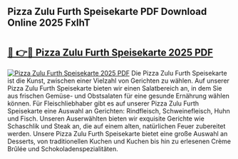 ## Pizza Zulu Furth Speisekarte PDF Download Online 2025 FxIhT

# <h2><a href="http://gc96r7.nevu.top/?p=Pizza+Zulu+Furth+Speisekarte">🔗 👉🔴 Pizza Zulu Furth Speisekarte 2025 PDF</a></h2>

[![Pizza Zulu Furth Speisekarte 2025 PDF](https://i.imgur.com/dBaPXMq.png)](http://gc96r7.nevu.top/?p=Pizza+Zulu+Furth+Speisekarte)
Die Pizza Zulu Furth Speisekarte ist die Kunst, zwischen einer Vielzahl von Gerichten zu wählen. Auf unserer Pizza Zulu Furth Speisekarte bieten wir einen Salatbereich an, in dem Sie aus frischen Gemüse- und Obstsalaten für eine gesunde Ernährung wählen können. Für Fleischliebhaber gibt es auf unserer Pizza Zulu Furth Speisekarte eine Auswahl an Gerichten: Rindfleisch, Schweinefleisch, Huhn und Fisch. Unseren Auserwählten bieten wir exquisite Gerichte wie Schaschlik und Steak an, die auf einem alten, natürlichen Feuer zubereitet werden. Unsere Pizza Zulu Furth Speisekarte bietet eine große Auswahl an Desserts, von traditionellen Kuchen und Kuchen bis hin zu erlesenen Crème Brûlée und Schokoladenspezialitäten.
